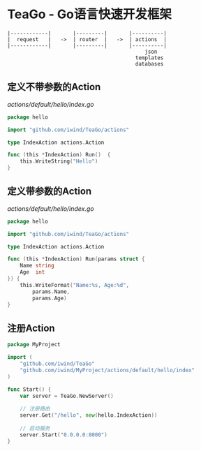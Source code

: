 # TeaGo - Go语言快速开发框架
~~~
|------------|       |---------|       |----------|
|  request   |   ->  | router  |   ->  | actions  |
|------------|       |---------|       |----------|
                                            json
                                         templates
                                         databases
~~~

## 定义不带参数的Action
*actions/default/hello/index.go*
~~~go
package hello

import "github.com/iwind/TeaGo/actions"

type IndexAction actions.Action

func (this *IndexAction) Run()  {
	this.WriteString("Hello")
}
~~~

## 定义带参数的Action
*actions/default/hello/index.go*
~~~go
package hello

import "github.com/iwind/TeaGo/actions"

type IndexAction actions.Action

func (this *IndexAction) Run(params struct {
	Name string
	Age  int
}) {
	this.WriteFormat("Name:%s, Age:%d",
		params.Name,
		params.Age)
}

~~~

## 注册Action
~~~go
package MyProject

import (
	"github.com/iwind/TeaGo"
	"github.com/iwind/MyProject/actions/default/hello/index"
)

func Start() {
	var server = TeaGo.NewServer()
	
	// 注册路由
	server.Get("/hello", new(hello.IndexAction))
	
	// 启动服务
	server.Start("0.0.0.0:8000")
}

~~~
